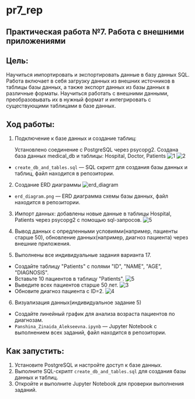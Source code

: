 # pr7_rep
## Практическая работа №7. Работа с внешними приложениями
## Цель:
Научиться импортировать и экспортировать данные в базу данных SQL. Работа включает в себя загрузку данных из внешних источников в таблицы базы данных, а также экспорт данных из базы данных в различные форматы. Научиться работать с внешними данными, преобразовывать их в нужный формат и интегрировать с существующими таблицами в базе данных.

## Ход работы:
1. Подключение к базе данных и создание таблиц:

   Установлено соединение с PostgreSQL через psycopg2.
   Создана база данных medical_db и таблицы: Hospital, Doctor, Patients
![1](https://github.com/user-attachments/assets/f5ea485c-5442-492b-a3bd-5c379aca4d02)
![2](https://github.com/user-attachments/assets/91073c8b-a041-4730-9859-f9155552ae03)
- `create_db_and_tables.sql` — SQL скрипт для создания базы данных и таблиц, файл находится в репозитории.
2. Создание ERD диаграммы
  ![erd_diagram](https://github.com/user-attachments/assets/40a68eb2-6cfd-422d-92ee-3aa2980f2dc8)
- `erd_diagram.png` — ERD диаграмма схемы базы данных, файл находится в репозитории.
3. Импорт данных: добавлены новые данные в таблицы Hospital, Patients через psycopg2 с помощью sql-запросов.
![5](https://github.com/user-attachments/assets/297bc501-925e-4c07-ae52-9bb9e6e618af)
4. Вывод данных с опредленными условиями(например, пациенты старше 50), обновление данных(например, диагноз пациента) через внешние приложения.

5. Выполнены все индивидуальные задания варианта 17.
  - Создайте таблицу "Patients" с полями "ID", "NAME", "AGE", "DIAGNOSIS".
  - Вставьте 10 пациентов в таблицу "Patients".
![5](https://github.com/user-attachments/assets/297bc501-925e-4c07-ae52-9bb9e6e618af)
  - Выведите всех пациентов старше 50 лет.
![3](https://github.com/user-attachments/assets/5922c031-03be-4077-ac93-32fd5dbb7a6c)
  - Обновите диагноз пациента с ID=2.
![4](https://github.com/user-attachments/assets/e7b1038f-da61-41a6-8b4d-e118b2b215c6)
6. Визуализация данных(индивидуальное задание 5)
  - Создайте линейный график для анализа возраста пациентов по диагнозам.
- `Panshina_Zinaida_Alekseevna.ipynb` — Jupyter Notebook с выполнением всех заданий, файл находится в репозитории.
## Как запустить:
1. Установите PostgreSQL и настройте доступ к базе данных.
2. Выполните SQL-скрипт `create_db_and_tables.sql` для создания базы данных и таблиц.
3. Откройте и выполните Jupyter Notebook для проверки выполнения заданий.
